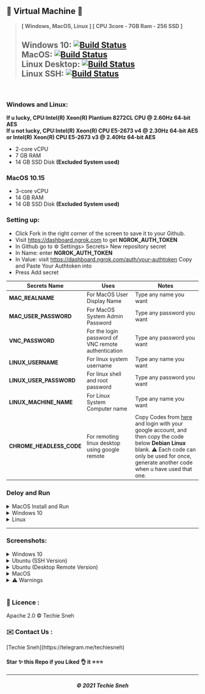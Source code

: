 ## 🍁 Virtual Machine 🍁

> **[ Windows, MacOS, Linux ]  [ CPU 3core - 7GB Ram - 256 SSD ]**     
> ## Windows 10: [![Build Status](https://travis-ci.org/joemccann/dillinger.svg?branch=master)](https://github.com/techiesneh/VPS/blob/main/.github/workflows/Windows10.yml) <br>  MacOS: [![Build Status](https://travis-ci.org/joemccann/dillinger.svg?branch=master)](https://github.com/techiesneh/VPS/blob/main/.github/workflows/MacOS.yml) <br> Linux Desktop: [![Build Status](https://travis-ci.org/joemccann/dillinger.svg?branch=master)](https://github.com/techiesneh/VPS/blob/main/.github/workflows/Linux-Desktop.yml) <br> Linux SSH: [![Build Status](https://travis-ci.org/joemccann/dillinger.svg?branch=master)](https://github.com/techiesneh/VPS/blob/main/.github/workflows/Linux-ssh.yml) 
<br>

 ### Windows and Linux:
 **If u lucky, CPU:Intel(R) Xeon(R) Plantium 8272CL CPU @ 2.60Hz 64-bit AES**     
 **If u not lucky, CPU:Intel(R) Xeon(R) CPU E5-2673 v4 @ 2.30Hz 64-bit AES or Intel(R) Xeon(R) CPU E5-2673 v3 @ 2.40Hz 64-bit AES**                                                                                                                             
- 2-core vCPU
- 7 GB RAM
- 14 GB SSD Disk **(Excluded System used)**

### MacOS 10.15
- 3-core vCPU
- 14 GB RAM
- 14 GB SSD Disk **(Excluded System used)**

### Setting up:
* Click Fork in the right corner of the screen to save it to your Github.
* Visit https://dashboard.ngrok.com to get **NGROK_AUTH_TOKEN**
* In Github go to ⚙ Settings> Secrets> New repository secret
* In Name: enter **NGROK_AUTH_TOKEN**
* In Value: visit https://dashboard.ngrok.com/auth/your-authtoken Copy and Paste Your Authtoken into
* Press Add secret

Secrets Name | Uses | Notes
----- | ----- | -----
**MAC_REALNAME** | For MacOS User Display Name | Type any name you want
**MAC_USER_PASSWORD** | For MacOS System Admin Password | Type any password you want
**VNC_PASSWORD** | For the login password of VNC remote authentication | Type any password you want
**LINUX_USERNAME** | For linux system username | Type any name you want
**LINUX_USER_PASSWORD** | For linux shell and root password | Type any password you want
**LINUX_MACHINE_NAME** | For Linux System Computer name | Type any name you want
**CHROME_HEADLESS_CODE** | For remoting linux desktop using google remote | Copy Codes from [here](https://remotedesktop.google.com/headless) and login with your google account, and then copy the code below **Debian Linux** blank. :warning: Each code can only be used for once, generate another code when u have used that one.

### Deloy and Run
<details>
    <summary>MacOS Install and Run</summary>
<br>
    
* Go to **Actions** Tab and select one of system workflow.

* Click **Run Workflow** button on the left of **This workflow has a workflow_dispatch event trigger** line.

* Wait until a few minutes.

* Copy the link(**without tcp://**) and go to VNC Viewer(Download and install it [here](https://www.realvnc.com/download/file/viewer.files/VNC-Viewer-6.21.406-Windows.exe)), input the link to connect that u copied from the website.

* Fill in those login info, within username **TCV** and password from **VNC_PASSWORD** in Secret that you typed.

* Enjoy!

</details>

<details>
    <summary>Windows 10</summary>
<br>

* First, start the actions of Windows 10 System.    
* Second, Go to https://dashboard.ngrok.com/status/tunnels and check if theres a one online tunnel running.
* Go to Windows Remote Desktop Connection app or Microsoft Remote Desktop software to connect to windows 10 VPS.
* ENJOY!

</details>

<details>
    <summary>Linux</summary>
<br>

* First, start the actions of Linux System.     
* Second, Copy the link from the console    
<img src="pics/0F804C5F-FE8F-45FA-9720-F91F212597DF.png?raw=true" "height="100' width="200" >         
* Go to MacOS Terminal or Windows CMD Terminal or else ssh client and enter command provided       
* Enter your ssh password then.     
<img src="pics/78FE6C5A-7270-4986-AB8F-57EC4C9B4F44.png?raw=true" "height="100' width="200" >       
* ENJOY!    

</details>

---

### Screenshots:
<details>
    <summary>Windows 10</summary>
<br>
    
- Windows 10 Version
<img src="pics/268600af-c8b9-47cf-b5dd-d1c1ed6d9ce9.png?raw=true" "height="100' width="200">

- Windows 10 Task Manager
<img src="pics/0cf98258-a6fe-46bb-ac9a-ee4bb3037e3a.png?raw=true" "height="100' width="200" >

- Windows 10 Device Manager
<img src="pics/d32cf285-5ecf-4cce-a52a-5cb54fb130c7.png?raw=true" "height="100' width="200">

- Windows 10 Device Specification
<img src="pics/e1852b80-d550-44f3-b619-86ea82902bb4.png?raw=true" "height="100' width="200">
    
</details>

<details>
    <summary>Ubuntu (SSH Version)</summary>
<br>

* Click **Run Workflow**
<img src="pics/96644176-D760-47D4-BED2-C47E62A6763F.png?raw=true" "height="100' width="200" >

* Copy ssh with url
<img src="pics/0F804C5F-FE8F-45FA-9720-F91F212597DF.png?raw=true" "height="100' width="200" >

* Open cmd or Terminal from your windows/MacOS or Linux, and type command provided by github actions boxes.
<img src="pics/78FE6C5A-7270-4986-AB8F-57EC4C9B4F44.png?raw=true" "height="100' width="200" >

type **yes** from the connect, and then type your ssh password by secrets of LINUX_USER_PASSWORD u have set.

* Type **sudo -i** for root permission and type your password.
<img src="pics/E5527744-1ED1-4550-8867-EF4EC76D6895.png?raw=true" "height="100' width="200" >

* Enjoy having your FREE linux SSH VPS and type any command you want.(but only 6 hours)
<img src="pics/E6E9EA63-AC24-4FDB-AAF9-8B509658440A.png?raw=true" "height="100' width="200" >

</details>

<details>
    <summary>Ubuntu (Desktop Remote Version)</summary>
<br>

- Desktop Screenshot
<img src="pics/4EB9C2FF-9D03-4998-A440-D7716A0F7CD0.png?raw=true" "height="100' width="200" >

- Linux Chrome
<img src="pics/09F0A4CF-9B30-44CD-8DC4-139D03DFC2CC.png?raw=true" "height="100' width="200" >

- Install any apps you want :)
<img src="pics/A0886141-DF1E-4379-88E7-F00EDAD87D0E.png?raw=true" "height="100' width="200">

</details>

<details>
    <summary>MacOS</summary>
<br>

- Desktop Screenshot
<img src="pics/Screenshot%202021-02-23%20at%207.32.41%20AM.png?raw=true" "height="100' width="200" >

- Settings
<img src="pics/Screenshot%202021-02-23%20at%207.32.21%20AM.png?raw=true" "height="100' width="200" >

- RAM
<img src="pics/Screenshot%202021-02-23%20at%207.32.58%20AM.png?raw=true" "height="100' width="200" >

- Storage
<img src="pics/Screenshot%202021-02-23%20at%207.33.18%20AM.png?raw=true" "height="100' width="200" >

- Pre-Installed Apps
<img src="pics/Screenshot%202021-02-23%20at%207.34.10%20AM.png?raw=true" "height="100' width="200" >

</details>


<details>
    <summary>⚠ Warnings </summary>
<br>
    
```py
THIS IS ONLY FOR EDUCATIONAL PURPOSES

DON'T USE FOR MINING OR ILLEGAL USE

DON'T RECODE THIS SC!
```


:Warning : Dont install Big Sur updates on your macos virtual machine, it will break your remote process!
<img src="pics/Screenshot%202021-02-23%20at%207.35.57%20AM.png" png?raw=true" "height="100' width="200">
</details>



<br> 

<h3> 🎫 Licence : </h3>
Apache 2.0 © Techie Sneh<br>

<h3> ✉️ Contact Us : </h3>
[Techie Sneh](https://telegram.me/techiesneh)

<h4> Star ✨ this Repo if you Liked 👌 it ⭐⭐⭐ </h4>

---
<h5 align='center'>© 2021 Techie Sneh</h5>